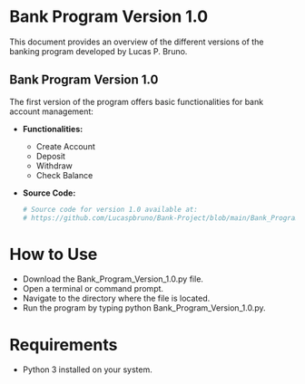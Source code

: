 # Bank Program Version 1.0

This document provides an overview of the different versions of the banking program developed by Lucas P. Bruno.

## Bank Program Version 1.0

The first version of the program offers basic functionalities for bank account management:

- **Functionalities:**
  - Create Account
  - Deposit
  - Withdraw
  - Check Balance

- **Source Code:**
  
  ```python
  # Source code for version 1.0 available at:
  # https://github.com/Lucaspbruno/Bank-Project/blob/main/Bank_Program_Version_1.0.py

# How to Use
- Download the Bank_Program_Version_1.0.py file.
- Open a terminal or command prompt.
- Navigate to the directory where the file is located.
- Run the program by typing python Bank_Program_Version_1.0.py.
# Requirements
- Python 3 installed on your system.
